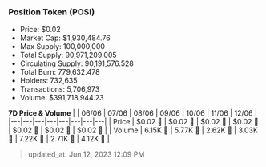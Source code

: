 
  ### Position Token (POSI)
  - Price: $0.02
  - Market Cap: $1,930,484.76
  - Max Supply: 100,000,000
  - Total Supply: 90,971,209.005
  - Circulating Supply: 90,191,576.528
  - Total Burn: 779,632.478
  - Holders: 732,635
  - Transactions: 5,706,973
  - Volume: $391,718,944.23

  **7D Price & Volume**
  | | 06&#x2F;06 | 07&#x2F;06 | 08&#x2F;06 | 09&#x2F;06 | 10&#x2F;06 | 11&#x2F;06 | 12&#x2F;06 |
  |---|---|---|---|---|---|---|---|
  | Price | $0.02 🔻 | $0.02 🔻 | $0.02 🔻 | $0.02 🔻 | $0.02 🔻 | $0.02 🔻 | $0.02 🔻 |
  | Volume | 6.15K 🔻 | 5.77K 🔻 | 2.62K 🔻 | 3.03K 🚀 | 7.22K 🚀 | 2.71K 🔻 | 4.12K 🚀 |

  > updated_at: Jun 12, 2023 12:09 PM
